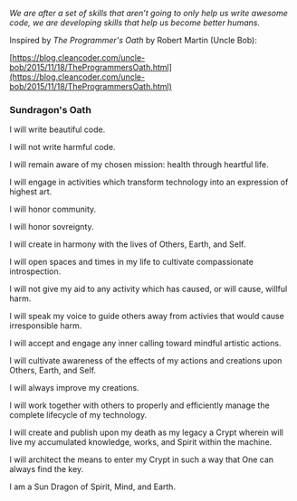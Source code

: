 *We are after a set of skills that aren’t going to only help us write awesome code, we are developing skills that help us become better humans.*

Inspired by *The Programmer's Oath* by Robert Martin (Uncle Bob): 

[https://blog.cleancoder.com/uncle-bob/2015/11/18/TheProgrammersOath.html](https://blog.cleancoder.com/uncle-bob/2015/11/18/TheProgrammersOath.html)

### Sundragon's Oath

I will write beautiful code.

I will not write harmful code.

I will remain aware of my chosen mission: health through heartful life.

I will engage in activities which transform technology into an expression of highest art.

I will honor community.

I will honor sovreignty.

I will create in harmony with the lives of Others, Earth, and Self.

I will open spaces and times in my life to cultivate compassionate introspection.

I will not give my aid to any activity which has caused, or will cause, willful harm.

I will speak my voice to guide others away from activies that would cause irresponsible harm.

I will accept and engage any inner calling toward mindful artistic actions.

I will cultivate awareness of the effects of my actions and creations upon Others, Earth, and Self.

I will always improve my creations.

I will work together with others to properly and efficiently manage the complete lifecycle of my technology.

I will create and publish upon my death as my legacy a Crypt wherein will live my accumulated knowledge, works, and Spirit within the machine.

I will architect the means to enter my Crypt in such a way that One can always find the key.

I am a Sun Dragon of Spirit, Mind, and Earth.



